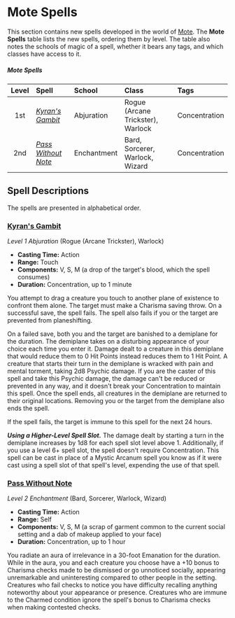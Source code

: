 # Mote Spells

This section contains new spells developed in the world of [Mote](../ch-1-welcome-to-mote/cosmology/mote.md). The **Mote Spells** table lists the new spells, ordering them by level. The table also notes the schools of magic of a spell, whether it bears any tags, and which classes have access to it.

##### Mote Spells
| Level | Spell | School | Class | Tags |
|:-:|:-|:-|:-|:-|
| 1st | _[Kyran's Gambit](#kyrans-gambit)_ | Abjuration | Rogue (Arcane Trickster), Warlock | Concentration |
| 2nd | _[Pass Without Note](#pass-without-note)_ | Enchantment | Bard, Sorcerer, Warlock, Wizard | Concentration |

## Spell Descriptions

The spells are presented in alphabetical order.

### [Kyran's Gambit](https://github.com/mpanighetti/dnd5e-spells/blob/main/1st-level/kyrans-gambit.md)

_Level 1 Abjuration_ (Rogue (Arcane Trickster), Warlock)

- **Casting Time:** Action
- **Range:** Touch
- **Components:** V, S, M (a drop of the target's blood, which the spell consumes)
- **Duration:** Concentration, up to 1 minute

You attempt to drag a creature you touch to another plane of existence to confront them alone. The target must make a Charisma saving throw. On a successful save, the spell fails. The spell also fails if you or the target are prevented from planeshifting.

On a failed save, both you and the target are banished to a demiplane for the duration. The demiplane takes on a disturbing appearance of your choice each time you enter it. Damage dealt to a creature in this demiplane that would reduce them to 0 Hit Points instead reduces them to 1 Hit Point. A creature that starts their turn in the demiplane is wracked with pain and mental torment, taking 2d8 Psychic damage. If you are the caster of this spell and take this Psychic damage, the damage can't be reduced or prevented in any way, and it doesn't break your Concentration to maintain this spell. Once the spell ends, all creatures in the demiplane are returned to their original locations. Removing you or the target from the demiplane also ends the spell.

If the spell fails, the target is immune to this spell for the next 24 hours.

_**Using a Higher-Level Spell Slot.**_ The damage dealt by starting a turn in the demiplane increases by 1d8 for each spell slot level above 1. Additionally, if you use a level 6+ spell slot, the spell doesn't require Concentration. This spell can be cast in place of a Mystic Arcanum spell you know as if it were cast using a spell slot of that spell's level, expending the use of that spell.

### [Pass Without Note](https://github.com/mpanighetti/dnd5e-spells/blob/main/2nd-level/pass-without-note.md)

_Level 2 Enchantment_ (Bard, Sorcerer, Warlock, Wizard)

- **Casting Time:** Action
- **Range:** Self
- **Components:** V, S, M (a scrap of garment common to the current social setting and a dab of makeup applied to your face)
- **Duration:** Concentration, up to 1 hour

You radiate an aura of irrelevance in a 30-foot Emanation for the duration. While in the aura, you and each creature you choose have a +10 bonus to Charisma checks made to be dismissed or go unnoticed socially, appearing unremarkable and uninteresting compared to other people in the setting. Creatures who fail checks to notice you have difficulty recalling anything noteworthy about your appearance or presence. Creatures who are immune to the Charmed condition ignore the spell's bonus to Charisma checks when making contested checks.
